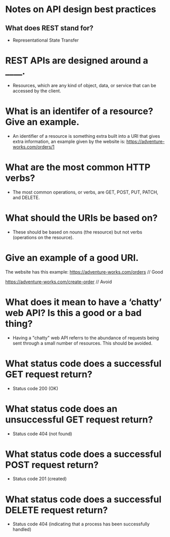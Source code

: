 # Notes on API design best practices
## What does REST stand for?
* Representational State Transfer
# REST APIs are designed around a ____.
* Resources, which are any kind of object, data, or service that can be accessed by the client.
# What is an identifer of a resource? Give an example.
* An identifier of a resource is something extra built into a URI that gives extra information, an example given by the website is:
https://adventure-works.com/orders/1
# What are the most common HTTP verbs?
* The most common operations, or verbs, are GET, POST, PUT, PATCH, and DELETE.
# What should the URIs be based on?
* These should be based on nouns (the resource) but not verbs (operations on the resource).
# Give an example of a good URI.
The website has this example:
https://adventure-works.com/orders // Good

https://adventure-works.com/create-order // Avoid
# What does it mean to have a ‘chatty’ web API? Is this a good or a bad thing?
* Having a "chatty" web API referrs to the abundance of requests being sent through a small number of resources. This should be avoided.
# What status code does a successful GET request return?
* Status code 200 (OK)
# What status code does an unsuccessful GET request return?
* Status code 404 (not found)
# What status code does a successful POST request return?
* Status code 201 (created)
# What status code does a successful DELETE request return?
* Status code 404 (indicating that a process has been successfully handled)